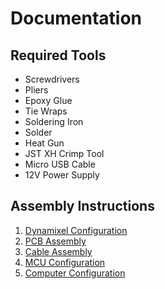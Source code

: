 # Documentation

## Required Tools
 - Screwdrivers
 - Pliers
 - Epoxy Glue
 - Tie Wraps
 - Soldering Iron
 - Solder
 - Heat Gun
 - JST XH Crimp Tool
 - Micro USB Cable
 - 12V Power Supply

## Assembly Instructions
 1. [Dynamixel Configuration](assembly/01_DYNAMIXEL_CONFIGURATION.md)
 2. [PCB Assembly](assembly/02_PCB_ASSEMBLY.md)
 3. [Cable Assembly](assembly/03_CABLE_ASSEMBLY.md)
 4. [MCU Configuration](assembly/MCU_CONFIGURATION.md)
 5. [Computer Configuration](assembly/COMPUTER_CONFIGURATION.md)
